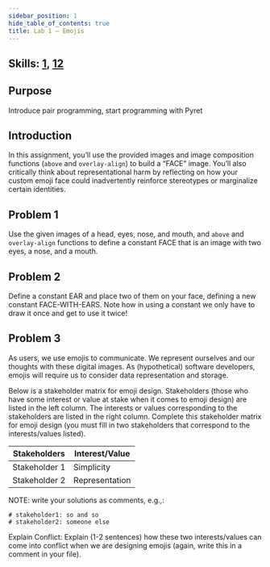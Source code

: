 ```yaml
---
sidebar_position: 1
hide_table_of_contents: true
title: Lab 1 — Emojis
---
```


## Skills: [1](</skills/#(1)>), [12](</skills/#(12)>)

## Purpose

Introduce pair programming, start programming with Pyret

## Introduction

In this assignment, you’ll use the provided images and image composition functions (`above` and `overlay-align`) to build a “FACE” image. You’ll also critically think about representational harm by reflecting on how your custom emoji face could inadvertently reinforce stereotypes or marginalize certain identities.

## Problem 1

Use the given images of a head, eyes, nose, and mouth, and `above` and `overlay-align` functions to define a constant FACE that is an image with two eyes, a nose, and a mouth.

## Problem 2

Define a constant EAR and place two of them on your face, defining a new constant FACE-WITH-EARS. Note how in using a constant we only have to draw it once and get to use it twice!

## Problem 3

As users, we use emojis to communicate. We represent ourselves and our thoughts with these digital images. As (hypothetical) software developers, emojis will require us to consider data representation and storage.

Below is a stakeholder matrix for emoji design. Stakeholders (those who have some interest or value at stake when it comes to emoji design) are listed in the left column. The interests or values corresponding to the stakeholders are listed in the right column. Complete this stakeholder matrix for emoji design (you must fill in two stakeholders that correspond to the interests/values listed).

| Stakeholders | Interest/Value |
| -- | -- |
| Stakeholder 1 | Simplicity |
| Stakeholder 2 | Representation |

NOTE: write your solutions as comments, e.g.,:

```
# stakeholder1: so and so
# stakeholder2: someone else
```

Explain Conflict: Explain (1-2 sentences) how these two interests/values can come into conflict when we are designing emojis (again, write this in a comment in your file).
